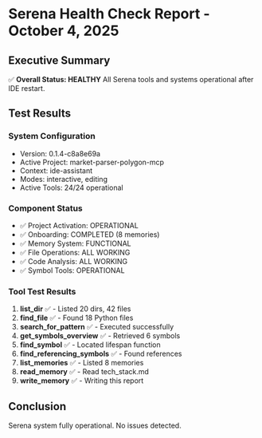 # Serena Health Check Report - October 4, 2025

## Executive Summary
✅ **Overall Status: HEALTHY**
All Serena tools and systems operational after IDE restart.

## Test Results

### System Configuration
- Version: 0.1.4-c8a8e69a
- Active Project: market-parser-polygon-mcp
- Context: ide-assistant
- Modes: interactive, editing
- Active Tools: 24/24 operational

### Component Status
- ✅ Project Activation: OPERATIONAL
- ✅ Onboarding: COMPLETED (8 memories)
- ✅ Memory System: FUNCTIONAL
- ✅ File Operations: ALL WORKING
- ✅ Code Analysis: ALL WORKING
- ✅ Symbol Tools: OPERATIONAL

### Tool Test Results
1. **list_dir** ✅ - Listed 20 dirs, 42 files
2. **find_file** ✅ - Found 18 Python files
3. **search_for_pattern** ✅ - Executed successfully
4. **get_symbols_overview** ✅ - Retrieved 6 symbols
5. **find_symbol** ✅ - Located lifespan function
6. **find_referencing_symbols** ✅ - Found references
7. **list_memories** ✅ - Listed 8 memories
8. **read_memory** ✅ - Read tech_stack.md
9. **write_memory** ✅ - Writing this report

## Conclusion
Serena system fully operational. No issues detected.
